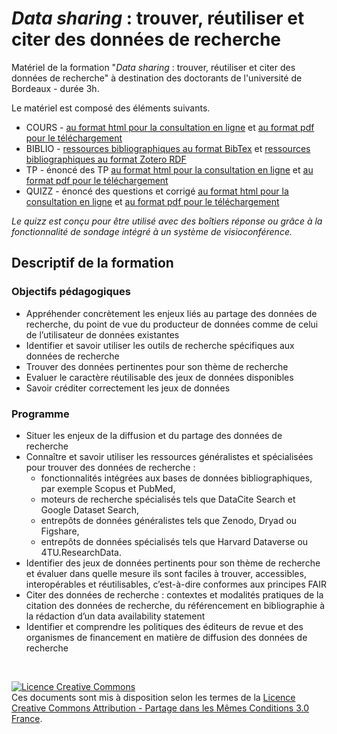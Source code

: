 # _Data sharing_ : trouver, réutiliser et citer des données de recherche

Matériel de la formation "_Data sharing_ : trouver, réutiliser et citer des données de recherche" à destination des doctorants de l'université de Bordeaux - durée 3h.

Le matériel est composé des éléments suivants.

* COURS - [au format html pour la consultation en ligne](https://github.com/fflamerie/ED_datasharing/blob/master/content/ED_datasharing_COURS.md) et [au format pdf pour le téléchargement](https://github.com/fflamerie/ED_datasharing/blob/master/content/ED_datasharing_COURS.pdf)
* BIBLIO - [ressources bibliographiques au format BibTex](https://github.com/fflamerie/ED_datasharing/blob/master/content/ED_datasharing_biblio.bib) et [ressources bibliographiques au format Zotero RDF](https://github.com/fflamerie/ED_datasharing/blob/master/content/ED_datasharing_biblio.rdf)
* TP - énoncé des TP [au format html pour la consultation en ligne](https://github.com/fflamerie/ED_datasharing/blob/master/content/ED_datasharing_TP.md) et [au format pdf pour le téléchargement](https://github.com/fflamerie/ED_datasharing/blob/master/content/ED_datasharing_TP.pdf)
* QUIZZ - énoncé des questions et corrigé [au format html pour la consultation en ligne](https://github.com/fflamerie/ED_datasharing/blob/master/content/ED_datasharing_TP.md) et [au format pdf pour le téléchargement](https://github.com/fflamerie/ED_datasharing/blob/master/content/ED_datasharing_TP.pdf)

_Le quizz est conçu pour être utilisé avec des boîtiers réponse ou grâce à la fonctionnalité de sondage intégré à un système de visioconférence._

## Descriptif de la formation

### Objectifs pédagogiques

* Appréhender concrètement les enjeux liés au partage des données de recherche, du point de vue du producteur de données comme de celui de l’utilisateur de données existantes
* Identifier et savoir utiliser les outils de recherche spécifiques aux données de recherche
* Trouver des données pertinentes pour son thème de recherche
* Evaluer le caractère réutilisable des jeux de données disponibles
* Savoir créditer correctement les jeux de données


### Programme

* Situer les enjeux de la diffusion et du partage des données de recherche
* Connaître et savoir utiliser les ressources généralistes et spécialisées pour trouver des données de recherche :
  * fonctionnalités intégrées aux bases de données bibliographiques, par exemple Scopus et PubMed,
  * moteurs de recherche spécialisés tels que DataCite Search et Google Dataset Search,
  * entrepôts de données généralistes tels que Zenodo, Dryad ou Figshare,
  * entrepôts de données spécialisés tels que Harvard Dataverse ou 4TU.ResearchData.
* Identifier des jeux de données pertinents pour son thème de recherche et évaluer dans quelle mesure ils sont faciles à trouver, accessibles, interopérables et réutilisables, c’est-à-dire conformes aux principes FAIR
* Citer des données de recherche : contextes et modalités pratiques de la citation des données de recherche, du référencement en bibliographie à la rédaction d’un data availability statement
* Identifier et comprendre les politiques des éditeurs de revue et des organismes de financement en matière de diffusion des données de recherche

</br>

<a rel="license" href="http://creativecommons.org/licenses/by-sa/3.0/fr/"><img alt="Licence Creative Commons" style="border-width:0" src="https://i.creativecommons.org/l/by-sa/3.0/fr/88x31.png" /></a><br />Ces documents sont mis à disposition selon les termes de la <a rel="license" href="http://creativecommons.org/licenses/by-sa/3.0/fr/">Licence Creative Commons Attribution -  Partage dans les Mêmes Conditions 3.0 France</a>.
